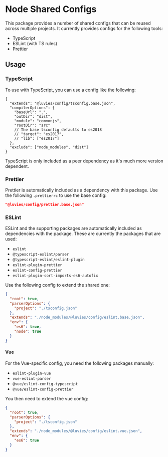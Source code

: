 # Node Shared Configs

This package provides a number of shared configs that can be reused across multiple projects. It currently provides configs for the following tools:

- TypeScript
- ESLint (with TS rules)
- Prettier

## Usage

### TypeScript

To use with TypeScript, you can use a config like the following:

```jsonc
{
  "extends": "@luvies/config/tsconfig.base.json",
  "compilerOptions": {
    "baseUrl": ".",
    "outDir": "dist",
    "module": "commonjs",
    "rootDir": "src"
    // The base tsconfig defaults to es2018
    // "target": "es2017",
    // "lib": ["es2017"]
  },
  "exclude": ["node_modules", "dist"]
}
```

TypeScript is only included as a peer dependency as it's much more version dependent.

### Prettier

Prettier is automatically included as a dependency with this package. Use the following `.prettierrc` to use the base config:

```json
"@luvies/config/prettier.base.json"
```

### ESLint

ESLint and the supporting packages are automatically included as dependencies with the package. These are currently the packages that are used:

- `eslint`
- `@typescript-eslint/parser`
- `@typescript-eslint/eslint-plugin`
- `eslint-plugin-prettier`
- `eslint-config-prettier`
- `eslint-plugin-sort-imports-es6-autofix`

Use the following config to extend the shared one:

```json
{
  "root": true,
  "parserOptions": {
    "project": "./tsconfig.json"
  },
  "extends": "./node_modules/@luvies/config/eslint.base.json",
  "env": {
    "es6": true,
    "node": true
  }
}
```

#### Vue

For the Vue-specific config, you need the following packages manually:

- `eslint-plugin-vue`
- `vue-eslint-parser`
- `@vue/eslint-config-typescript`
- `@vue/eslint-config-prettier`

You then need to extend the vue config:

```json
{
  "root": true,
  "parserOptions": {
    "project": "./tsconfig.json"
  },
  "extends": "./node_modules/@luvies/config/eslint.vue.json",
  "env": {
    "es6": true
  }
}
```
